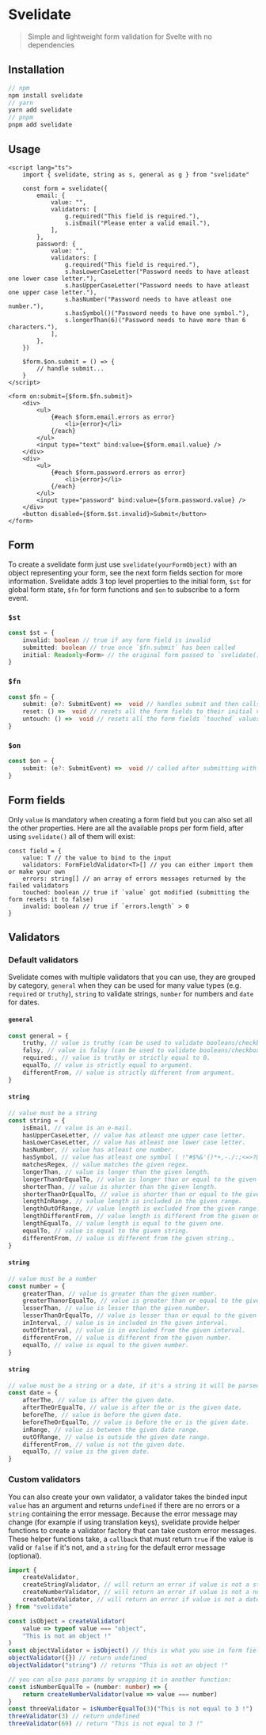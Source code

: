 # Svelidate

> Simple and lightweight form validation for Svelte with no dependencies

## Installation

```ts
// npm
npm install svelidate
// yarn
yarn add svelidate
// pnpm
pnpm add svelidate
```

## Usage

```tsx
<script lang="ts">
	import { svelidate, string as s, general as g } from "svelidate"

	const form = svelidate({
		email: {
			value: "",
			validators: [
				g.required("This field is required."),
				s.isEmail("Please enter a valid email."),
			],
		},
		password: {
			value: "",
			validators: [
				g.required("This field is required."),
				s.hasLowerCaseLetter("Password needs to have atleast one lower case letter."),
				s.hasUpperCaseLetter("Password needs to have atleast one upper case letter."),
				s.hasNumber("Password needs to have atleast one number."),
				s.hasSymbol()("Password needs to have one symbol."),
				s.longerThan(6)("Password needs to have more than 6 characters."),
			],
		},
	})

	$form.$on.submit = () => {
		// handle submit...
	}
</script>

<form on:submit={$form.$fn.submit}>
	<div>
		<ul>
			{#each $form.email.errors as error}
				<li>{error}</li>
			{/each}
		</ul>
		<input type="text" bind:value={$form.email.value} />
	</div>
	<div>
		<ul>
			{#each $form.password.errors as error}
				<li>{error}</li>
			{/each}
		</ul>
		<input type="password" bind:value={$form.password.value} />
	</div>
	<button disabled={$form.$st.invalid}>Submit</button>
</form>
```

## Form

To create a svelidate form just use `svelidate(yourFormObject)` with an object representing your form, see the next form fields section for more information.
Svelidate adds 3 top level properties to the initial form, `$st` for global form state, `$fn` for form functions and `$on` to subscribe to a form event.

### `$st`

```ts
const $st = {
	invalid: boolean // true if any form field is invalid
	submitted: boolean // true once `$fn.submit` has been called
	initial: Readonly<Form> // the original form passed to `svelidate()`
}
```

### `$fn`

```ts
const $fn = {
	submit: (e?: SubmitEvent) =>  void // handles submit and then calls `$on.submit`
	reset: () =>  void // resets all the form fields to their initial values
	untouch: () =>  void // resets all the form fields `touched` values to false
}
```

### `$on`

```ts
const $on = {
	submit: (e?: SubmitEvent) =>  void // called after submitting with `$fn.submit`
}
```

## Form fields

Only `value` is mandatory when creating a form field but you can also set all the other properties.
Here are all the available props per form field, after using `svelidate()` all of them will exist:

```ts,
const field = {
	value: T // the value to bind to the input
	validators: FormFieldValidator<T>[] // you can either import them or make your own
	errors: string[] // an array of errors messages returned by the failed validators
	touched: boolean // true if `value` got modified (submitting the form resets it to false)
	invalid: boolean // true if `errors.length` > 0
}
```

## Validators

### Default validators

Svelidate comes with multiple validators that you can use, they are grouped by category, `general` when they can be used for many value types (e.g. `required` or `truthy`), `string` to validate strings, `number` for numbers and `date` for dates.

#### `general`

```ts
const general = {
	truthy, // value is truthy (can be used to validate booleans/checkboxes).
	falsy, // value is falsy (can be used to validate booleans/checkboxes).
	required:, // value is truthy or strictly equal to 0.
	equalTo, // value is strictly equal to argument.
	differentFrom, // value is strictly different from argument.
}
```

#### `string`

```ts
// value must be a string
const string = {
	isEmail, // value is an e-mail.
	hasUpperCaseLetter, // value has atleast one upper case letter.
	hasLowerCaseLetter, // value has atleast one lower case letter.
	hasNumber, // value has atleast one number.
	hasSymbol, // value has atleast one symbol ( !"#$%&'()*+,-./:;<=>?@[\]^_`{|}~), a custom symbol array can be given.
	matchesRegex, // value matches the given regex.
	longerThan, // value is longer than the given length.
	longerThanOrEqualTo, // value is longer than or equal to the given length.
	shorterThan, // value is shorter than the given length.
	shorterThanOrEqualTo, // value is shorter than or equal to the given length.
	lengthInRange, // value length is included in the given range.
	lengthOutOfRange, // value length is excluded from the given range.
	lengthDifferentFrom, // value length is different from the given one.
	lengthEqualTo, // value length is equal to the given one.
	equalTo, // value is equal to the given string.
	differentFrom, // value is different from the given string.,
}
```

#### `string`

```ts
// value must be a number
const number = {
	greaterThan, // value is greater than the given number.
	greaterThanorEqualTo, // value is greater than or equal to the given number.
	lesserThan, // value is lesser than the given number.
	lesserThanOrEqualTo, // value is lesser than or equal to the given number.
	inInterval, // value is in included in the given interval.
	outOfInterval, // value is in excluded from the given interval.
	differentFrom, // value is different from the given number.
	equalTo, // value is equal to the given number.
}
```

#### `string`

```ts
// value must be a string or a date, if it's a string it will be parsed using the `Date` constructor.
const date = {
	afterThe, // value is after the given date.
	afterTheOrEqualTo, // value is after the or is the given date.
	beforeThe, // value is before the given date.
	beforeTheOrEqualTo, // value is before the or is the given date.
	inRange, // value is between the given date range.
	outOfRange, // value is outside the given date range.
	differentFrom, // value is not the given date.
	equalTo, // value is the given date.
}
```

### Custom validators

You can also create your own validator, a validator takes the binded input `value` has an argument and returns `undefined` if there are no errors or a `string` containing the error message.
Because the error message may change (for example if using translation keys), svelidate provide helper functions to create a validator factory that can take custom error messages.
These helper functions take, a `callback` that must return `true` if the value is valid or `false` if it's not, and a `string` for the default error message (optional).

```ts
import {
	createValidator,
	createStringValidator, // will return an error if value is not a string.
	createNumberValidator, // will return an error if value is not a number.
	createDateValidator, // will return an error if value is not a date (it will try to parse it as a date first using the `Date` constructor).
} from "svelidate"

const isObject = createValidator(
	value => typeof value === "object",
	"This is not an object !"
)
const objectValidator = isObject() // this is what you use in form fields (`isObject()`)
objectValidator({}) // return undefined
objectValidator("string") // returns "This is not an object !"

// you can also pass params by wrapping it in another function:
const isNumberEqualTo = (number: number) => {
	return createNumberValidator(value => value === number)
}
const threeValidator = isNumberEqualTo(3)("This is not equal to 3 !")
threeValidator(3) // return undefined
threeValidator(69) // return "This is not equal to 3 !"
```
